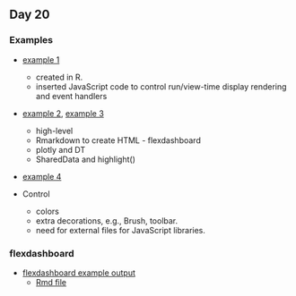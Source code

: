 ## Day 20

### Examples

+ [example 1](eg1.html)
   + created in R.
   + inserted JavaScript code to control run/view-time display rendering and event handlers
+ [example 2](eg2.html), [example 3](eg3.html)
   + high-level 
   + Rmarkdown to create HTML - flexdashboard
   + plotly and DT
   + SharedData and highlight()
+ [example 4](eg4.html)



+ Control 
   + colors
   + extra decorations, e.g., Brush, toolbar.
   + need for external files for JavaScript libraries.


### flexdashboard

+ [flexdashboard example output](flex.html)
  + [Rmd file](flex.Rmd)

